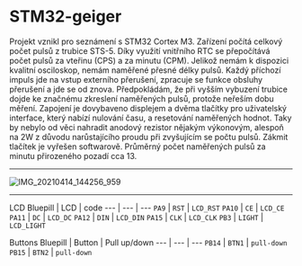 # STM32-geiger
Projekt vznikl pro seznámení s STM32 Cortex M3. Zařízení počítá celkový počet pulsů z trubice STS-5. Díky využití vnitřního RTC se přepočítává počet pulsů za vteřinu (CPS) a za minutu (CPM).
Jelikož nemám k dispozici kvalitní osciloskop, nemám naměřené přesné délky pulsů. Každý příchozí impuls jde na vstup externího přerušení, zpracuje se funkce obsluhy přerušení a jde se od znova. Předpokládám, že při vyšším vybuzení trubice dojde ke značnému zkreslení naměřených pulsů, protože neřeším dobu měření.
Zapojení je dovybaveno displejem a dvěma tlačítky pro uživatelský interface, který nabízí nulování času, a resetování naměřených hodnot. Taky by nebylo od věci nahradit anodový rezistor nějakým výkonovým, alespoň na 2W z důvodu narůstajícího proudu při zvyšujícím se počtu pulsů. Zákmit tlačítek je vyřešen softwarově. Průměrný počet naměřených pulsů za minutu přirozeného pozadí cca 13.

<hr />

![IMG_20210414_144256_959](https://user-images.githubusercontent.com/67713227/116217670-27146a80-a74a-11eb-9e31-9ce30d069ded.jpg)

<hr />

LCD
Bluepill  |  LCD  |  code
---  |  ---  |  --- 
`PA9`  |  `RST`  |  `LCD_RST`
`PA10`  |  `CE`  |  `LCD_CE`
`PA11`  |  `DC`  |  `LCD_DC`
`PA12`  |  `DIN`  |  `LCD_DIN`
`PA15`  |  `CLK`  |  `LCD_CLK`
`PB3`  |  `LIGHT`  |  `LCD_LIGHT`

Buttons
Bluepill  |  Button  |  Pull up/down
---  |  ---  |  ---
`PB14`  |  `BTN1`  |  `pull-down`
`PB15`  |  `BTN2`  |  `pull-down`
